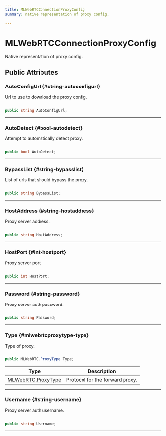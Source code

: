 ```yaml
---
title: MLWebRTCConnectionProxyConfig
summary: native representation of proxy config. 

---
```


# MLWebRTCConnectionProxyConfig




Native representation of proxy config.   





## Public Attributes

### AutoConfigUrl {#string-autoconfigurl}

Url to use to download the proxy config. 

```csharp

public string AutoConfigUrl;

```






-----------

### AutoDetect {#bool-autodetect}

Attempt to automatically detect proxy. 

```csharp

public bool AutoDetect;

```






-----------

### BypassList {#string-bypasslist}

List of urls that should bypass the proxy. 

```csharp

public string BypassList;

```






-----------

### HostAddress {#string-hostaddress}

Proxy server address. 

```csharp

public string HostAddress;

```






-----------

### HostPort {#int-hostport}

Proxy server port. 

```csharp

public int HostPort;

```






-----------

### Password {#string-password}

Proxy server auth password. 

```csharp

public string Password;

```






-----------

### Type {#mlwebrtcproxytype-type}

Type of proxy. 

```csharp

public MLWebRTC.ProxyType Type;

```

| Type | Description  | 
|--|--|
| [MLWebRTC.ProxyType](/versioned_docs/version-02-Aug-2023/unity-api/api/UnityEngine.XR.MagicLeap/MLWebRTC/UnityEngine.XR.MagicLeap.MLWebRTC.md#enums-proxytype) | Protocol for the forward proxy.  |





-----------

### Username {#string-username}

Proxy server auth username. 

```csharp

public string Username;

```






-----------


